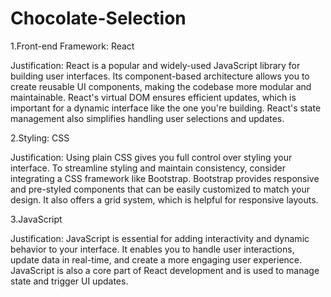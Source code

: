 # Chocolate-Selection


1.Front-end Framework: React

Justification: React is a popular and widely-used JavaScript library for building user
 interfaces. Its component-based architecture allows you to create reusable UI components,
 making the codebase more modular and maintainable. React's virtual DOM ensures efficient
 updates, which is important for a dynamic interface like the one you're building.
 React's state management also simplifies handling user selections and updates.

2.Styling: CSS 

Justification: Using plain CSS gives you full control over styling your interface. 
To streamline styling and maintain consistency, consider integrating a CSS framework 
like Bootstrap. Bootstrap provides responsive and pre-styled components that can be 
easily customized to match your design. It also offers a grid system, which is helpful 
for responsive layouts.

3.JavaScript

Justification: JavaScript is essential for adding interactivity and dynamic behavior to 
your interface. It enables you to handle user interactions, update data in real-time, 
and create a more engaging user experience. JavaScript is also a core part of React 
development and is used to manage state and trigger UI updates.
